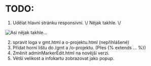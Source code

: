 # TODO:

1. Udělat hlavní stránku responsivní. \\/ Nějak takhle. \\/

![Asi nějak takhle...](https://i.imgur.com/MZHFXku.png)

2. spravit loga v gmt.html a o-projektu.html (nepřihlášené)
3. Přidat horní lištu do /gmt a /o-projektu. (Přes {% extends ... %})
4. Změnit adminMarkerEdit.html na novější verzi.
5. Větší velikost a infokartu zobrazovat jako popup.
